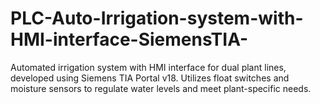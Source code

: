 # PLC-Auto-Irrigation-system-with-HMI-interface-SiemensTIA-
Automated irrigation system with HMI interface for dual plant lines, developed using Siemens TIA Portal v18. Utilizes float switches and moisture sensors to regulate water levels and meet plant-specific needs.
